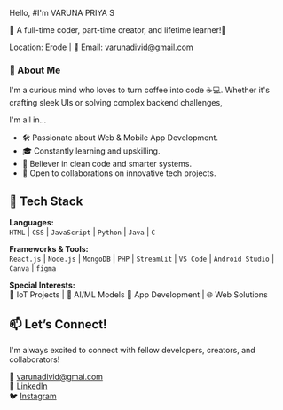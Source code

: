 Hello, #I'm VARUNA PRIYA S

   🚀 A full-time coder, part-time creator, and lifetime learner!🌈
   
   Location: Erode | 📧 Email: varunadivid@gmail.com

### 🚀 About Me

I'm a curious mind who loves to turn coffee into code ☕💻. Whether it's crafting sleek UIs or solving complex backend challenges, 

I'm all in...
  - 🛠️ Passionate about Web & Mobile App Development.
  - 🎓 Constantly learning and upskilling.
  - 🧩 Believer in clean code and smarter systems.
  - 🤝 Open to collaborations on innovative tech projects.

## 🔧 Tech Stack

**Languages:**  
`HTML` | `CSS` | `JavaScript` | `Python` | `Java` | `C`

**Frameworks & Tools:**  
`React.js` | `Node.js` | `MongoDB` | `PHP` | `Streamlit` | `VS Code` | `Android Studio` | `Canva` | `figma`

**Special Interests:**  
🚗 IoT Projects | 🧠 AI/ML Models  📱 App Development | 🌐 Web Solutions

## 📫 Let’s Connect!

I'm always excited to connect with fellow developers, creators, and collaborators!
 
📧 [varunadivid@gmai.com](mailto:varunadivid@gmail.com)  
💼 [LinkedIn](linkedin.com/in/varuna-priya-s-29336a275)  
🐦 [Instagram](https://www.instagram.com/_varu_.17?igsh=ajNoamxudTdicjF0)
